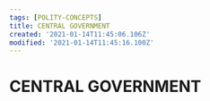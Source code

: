 ```yaml
---
tags: [POLITY-CONCEPTS]
title: CENTRAL GOVERNMENT
created: '2021-01-14T11:45:06.106Z'
modified: '2021-01-14T11:45:16.100Z'
---
```


# CENTRAL GOVERNMENT
